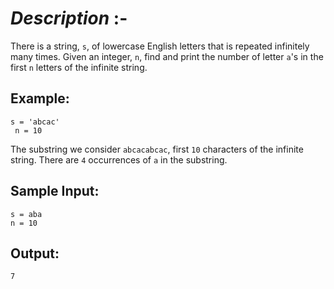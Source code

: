 # _Description_ :-
There is a string, `s`, of lowercase English letters that is repeated infinitely many times. Given an integer, `n`, find and print the number of letter `a`'s in the first `n` letters of the infinite string.

## Example:
`s = 'abcac'`\
` n = 10`

The substring we consider `abcacabcac`, first `10` characters of the infinite string. There are `4` occurrences of `a` in the substring.

## Sample Input:
`s = aba`\
`n = 10`

## Output:
`7`
